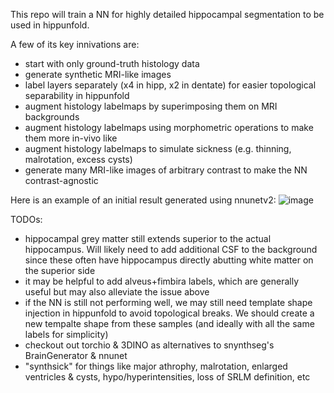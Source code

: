 This repo will train a NN for highly detailed hippocampal segmentation to be used in hippunfold.

A few of its key innivations are:
- start with only ground-truth histology data
- generate synthetic MRI-like images
- label layers separately (x4 in hipp, x2 in dentate) for easier topological separability in hippunfold
- augment histology labelmaps by superimposing them on MRI backgrounds
- augment histology labelmaps using morphometric operations to make them more in-vivo like
- augment histology labelmaps to simulate sickness (e.g. thinning, malrotation, excess cysts)
- generate many MRI-like images of arbitrary contrast to make the NN contrast-agnostic

Here is an example of an initial result generated using nnunetv2:
![image](https://github.com/user-attachments/assets/448599fd-075f-4c08-981d-13ec2abe7798)

TODOs:
- hippocampal grey matter still extends superior to the actual hippocampus. Will likely need to add additional CSF to the background since these often have hippocampus directly abutting white matter on the superior side
- it may be helpful to add alveus+fimbira labels, which are generally useful but may also alleviate the issue above
- if the NN is still not performing well, we may still need template shape injection in hippunfold to avoid topological breaks. We should create a new tempalte shape from these samples (and ideally with all the same labels for simplicity)
- checkout out torchio & 3DINO as alternatives to snynthseg's BrainGenerator & nnunet
- "synthsick" for things like major athrophy, malrotation, enlarged ventricles & cysts, hypo/hyperintensities, loss of SRLM definition, etc
